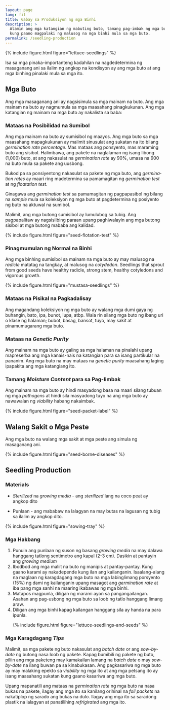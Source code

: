 ```yaml
---
layout: page
lang: fil
title: Gabay sa Produksiyon ng mga Binhi
description: >
  Alamin ang mga katangian ng mabuting buto, tamang pag-imbak ng mga buto at
  kung paano magpalaki ng malusog na mga binhi mula sa mga buto.
permalink: /seedling-production
---
```



{% include figure.html figure="lettuce-seedlings" %}

Isa sa mga pinaka-importanteng kadahilan na nagdedetermina ng masaganang ani sa
ilalim ng angkop na kondisyon ay ang mga buto at ang mga binhing pinalaki mula
sa mga ito.

## Mga Buto

Ang mga masaganang ani ay nagsisimula sa mga mainam na buto. Ang mga mainam na
buto ay nagmumula sa mga maasahang pinagkukunan. Ang mga katangian ng mainam na
mga buto ay nakalista sa baba:

### Mataas na Posibilidad na Sumibol

Ang mga mainam na buto ay sumisibol ng maayos. Ang mga buto sa mga maasahang
mapagkukunan ay malimit sinusulat ang sukatan na ito bilang <i lang="en">germination
rate percentage</i>. Mas mataas ang ponsyento, mas maraming buto ang sisibol.
Halimbawa, ang pakete na naglalaman ng isang libong (1,000) buto, at ang nakasulat
na <i lang="en">germination rate</i> ay 90%, umasa na 900 na buto mula sa pakete
ang uusbong.

Bukod pa sa ponsiyentong nakasulat sa pakete ng mga buto, ang <i lang="en">germination
rates</i> ay maari ring madetermina sa pamamagitan ng <i lang="en">germination test</i>
at ng <i lang="en">floatation test</i>.

Ginagawa ang <i lang="en">germination test</i> sa pamamagitan ng pagpapasibol ng
bilang na <i lang="en">sample</i> mula sa koleksiyon ng mga buto at pagdetermina
ng posiyento ng buto na aktuwal na sumibol.

Malimit, ang mga butong sumisibol ay lumulubog sa tubig. Ang pagpapalitaw ay 
nagsisilbing paraan upang paghiwalayin ang mga butong sisibol at mga butong
mababa ang kalidad.

{% include figure.html figure="seed-flotation-test" %}

### Pinagmumulan ng Normal na Binhi

Ang mga binhing sumisibol sa mainam na mga buto ay may malusog na <i lang="en">radicle</i>
matatag na tangkay, at malusog na <i lang="en">cotydedon</i>.
Seedlings that sprout from good seeds have healthy radicle, strong stem, healthy cotyledons and vigorous growth.

{% include figure.html figure="mustasa-seedlings" %}

### Mataas na Pisikal na Pagkadalisay

Ang magandang koleksiyon ng mga buto ay walang mga dumi gaya ng buhangin, bato,
ipa, bunot, lupa, atbp. Wala rin silang mga buto ng ibang uri o klase ng halaman;
bubot, basag, bansot, tuyo, may sakit at pinamumugarang mga buto.


### Mataas na <i lang="en">Genetic Purity</i>

Ang mainam na mga buto ay galing sa mga halaman na pinalahi upang mapreserba
ang mga kanais-nais na katangian para sa isang partikular na pananim. Ang mga
buto na may mataas na <i lang="en">genetic purity</i> maasahang laging ipapakita
ang mga katangiang ito.

### Tamang <i lang="en">Moisture Content</i> para sa Pag-Iimbak

Ang mainam na mga buto ay hindi masyadong basa na maari silang tubuan ng mga
<i lang="en">pathogens</i> at hindi sila masyadong tuyo na ang mga buto ay
nawawalan ng <i lang="en">viability</i> habang nakaimbak.


{% include figure.html figure="seed-packet-label" %}

## Walang Sakit o Mga Peste

Ang mga buto na walang mga sakit at mga peste ang simula ng masaganang ani.

{% include figure.html figure="seed-borne-diseases" %}

## Seedling Production

### Materials

* <i lang="en">Sterilized</i> na <i lang="en">growing media</i> - ang
<i lang="en">sterilized</i> lang na coco peat ay angkop dito

* Punlaan - ang mababaw na lalagyan na may butas na lagusan ng tubig sa ilalim
ay angkop dito.

{% include figure.html figure="sowing-tray" %}

### Mga Hakbang

<ol>
<li>Punuin ang punlaan ng suson ng basang <i lang="en">growing media</i> na may
dalawa hanggang tatlong sentimetro ang kapal (2-3 cm). Dasikin at pantayin ang
<i lang="en">growing medium</i></li>

<li>Ibodbod ang mga maliit na buto ng manipis at pantay-pantay. Kung gaano karami
ay nakadepende kung ilan ang kailanganin. Isaalang-alang na maglaan ng karagdagang
mga buto na mga labinglimang porsyento (15%) ng dami ng kailanganin upang masagot
ang <i lang="en">germination rate</i> at iba pang mga sanhi na maaring ikabawas
ng mga binhi.</li>

<li>Matapos magpunla, diligan ng marami ayon sa pangangailangan. Asahan ang 
pag-usbong ng mga buto sa loob ng tatlo hanggang limang araw.</li>

<li>Diligan ang mga binhi kapag kailangan hanggang sila ay handa na para ipunla.

{% include figure.html figure="lettuce-seedlings-and-seeds" %}</li>
</ol>

### Mga Karagdagang <i lang="en">Tips</i>

Malimit, sa mga pakete ng buto nakasulat ang <i lang="en">batch date</i> or ang
<i lang="en">sow-by-date</i> ng butong nasa loob ng pakete. Kapag bumibili ng 
pakete ng buto, piliin ang mga paketeng may kamakailan lamang na <i lang="en">batch
date</i> o may <i lang="en">sow-by-date</i> na ilang buwan pa sa kinabukasan. Ang
pagkasariwa ng mga buto ay may malaking epekto sa <i lang="en">viability</i> ng
mga ito at ang mga petsang ito ay isang maasahang sukatan kung gaano kasariwa
ang mga buto.

Upang mapanatili ang mataas na <i lang="en">germination rate</i> ng mga buto na
nasa bukas na pakete, ilagay ang mga ito sa kanilang orihinal na <i lang="en">foil
packets</i> na nakatiplop ng sarado ang bukas na dulo. Ilagay ang mga ito sa 
saradong plastik na lalagyan at panatilihing <i lang="en">refrigirated</i> ang
mga ito.


